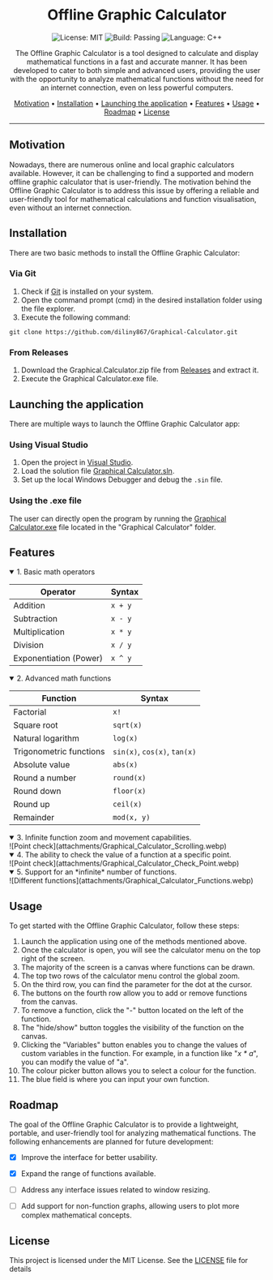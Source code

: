 <div align="center">

# Offline Graphic Calculator

![License: MIT](https://img.shields.io/badge/license-MIT-blue.svg?style=for-the-badge)
![Build: Passing](https://img.shields.io/badge/build-passing-brightgreen?style=for-the-badge)
![Language: C++](https://img.shields.io/badge/language-c%2B%2B-blue?style=for-the-badge)

The Offline Graphic Calculator is a tool designed to calculate and display mathematical functions in a fast and accurate manner. It has been developed to cater to both simple and advanced users, providing the user with the opportunity to analyze mathematical functions without the need for an internet connection, even on less powerful computers.

[Motivation](#motivation) •
[Installation](#installation) •
[Launching the application](#launching-the-application) •
[Features](#features) •
[Usage](#usage) •
[Roadmap](#roadmap) •
[License](#license)

</div>

---

## Motivation

Nowadays, there are numerous online and local graphic calculators available. However, it can be challenging to find a supported and modern offline graphic calculator that is user-friendly. The motivation behind the Offline Graphic Calculator is to address this issue by offering a reliable and user-friendly tool for mathematical calculations and function visualisation, even without an internet connection.

## Installation

There are two basic methods to install the Offline Graphic Calculator:

### Via Git

1. Check if [Git](https://git-scm.com) is installed on your system.
2. Open the command prompt (cmd) in the desired installation folder using the file explorer.
3. Execute the following command:

```shell
git clone https://github.com/diliny867/Graphical-Calculator.git
```

### From Releases

1. Download the Graphical.Calculator.zip file from [Releases](https://github.com/diliny867/Graphical-Calculator/releases) and extract it.
2. Execute the Graphical Calculator.exe file.

## Launching the application

There are multiple ways to launch the Offline Graphic Calculator app:

### Using Visual Studio

1. Open the project in [Visual Studio](https://visualstudio.microsoft.com/).
2. Load the solution file [Graphical Calculator.sln](https://github.com/diliny867/Graphical-Calculator/blob/master/Graphical%20Calculator.sln).
3. Set up the local Windows Debugger and debug the `.sin` file.

### Using the .exe file

The user can directly open the program by running the [Graphical Calculator.exe](https://github.com/diliny867/Graphical-Calculator/blob/master/Graphical%20Calculator/Graphical%20Calculator.exe) file located in the "Graphical Calculator" folder.

## Features

<details open> <summary> 1. Basic math operators </summary>

| Operator               | Syntax  |
| ---------------------- | ------- |
| Addition               | `x + y` |
| Subtraction            | `x - y` |
| Multiplication         | `x * y` |
| Division               | `x / y` |
| Exponentiation (Power) | `x ^ y` |

</details>

<details open> 
<summary> 2. Advanced math functions </summary>

| Function                | Syntax                       |
| ----------------------- | ---------------------------- |
| Factorial               | `x!`               |
| Square root             | `sqrt(x)`                    |
| Natural logarithm       | `log(x)`                     |
| Trigonometric functions | `sin(x)`, `cos(x)`, `tan(x)` |
| Absolute value          | `abs(x)`                     |
| Round a number          | `round(x)`                   |
| Round down              | `floor(x)`                   |
| Round up                | `ceil(x)`                    |
| Remainder               | `mod(x, y)`                  |

</details>

<details open> 
<summary> 3. Infinite function zoom and movement capabilities. </summary> 
![Point check](attachments/Graphical_Calculator_Scrolling.webp)

</details>

<details open> 
<summary> 4. The ability to check the value of a function at a specific point. </summary> 
![Point check](attachments/Graphical_Calculator_Check_Point.webp)

</details>

<details open> 
<summary> 5. Support for an *infinite* number of functions. </summary> 
![Different functions](attachments/Graphical_Calculator_Functions.webp)

</details>

## Usage

To get started with the Offline Graphic Calculator, follow these steps:

1. Launch the application using one of the methods mentioned above.
2. Once the calculator is open, you will see the calculator menu on the top right of the screen.
3. The majority of the screen is a canvas where functions can be drawn.
4. The top two rows of the calculator menu control the global zoom.
5. On the third row, you can find the parameter for the dot at the cursor.
6. The buttons on the fourth row allow you to add or remove functions from the canvas.
7. To remove a function, click the "-" button located on the left of the function.
8. The "hide/show" button toggles the visibility of the function on the canvas.
9. Clicking the "Variables" button enables you to change the values of custom variables in the function. For example, in a function like "_x \* a_", you can modify the value of "a".
10. The colour picker button allows you to select a colour for the function.
11. The blue field is where you can input your own function.

## Roadmap

The goal of the Offline Graphic Calculator is to provide a lightweight, portable, and user-friendly tool for analyzing mathematical functions. The following enhancements are planned for future development:

- [x] Improve the interface for better usability.

- [x] Expand the range of functions available.

- [ ] Address any interface issues related to window resizing.

- [ ] Add support for non-function graphs, allowing users to plot more complex mathematical concepts.

## License

This project is licensed under the MIT License. See the [LICENSE](https://github.com/diliny867/Graphical-Calculator/blob/master/LICENSE) file for details
